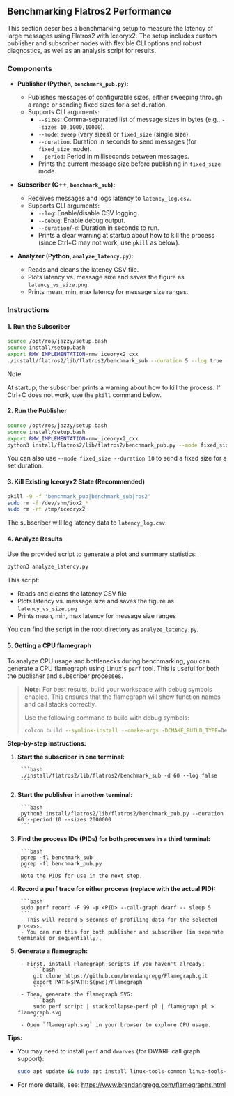 ## Benchmarking Flatros2 Performance

This section describes a benchmarking setup to measure the latency of large messages using Flatros2 with Iceoryx2. The setup includes custom publisher and subscriber nodes with flexible CLI options and robust diagnostics, as well as an analysis script for results.

### Components

- **Publisher (Python, `benchmark_pub.py`):**
    - Publishes messages of configurable sizes, either sweeping through a range or sending fixed sizes for a set duration.
    - Supports CLI arguments:
        - `--sizes`: Comma-separated list of message sizes in bytes (e.g., `--sizes 10,1000,10000`).
        - `--mode`: `sweep` (vary sizes) or `fixed_size` (single size).
        - `--duration`: Duration in seconds to send messages (for `fixed_size` mode).
        - `--period`: Period in milliseconds between messages.
        - Prints the current message size before publishing in `fixed_size` mode.

- **Subscriber (C++, `benchmark_sub`):**
    - Receives messages and logs latency to `latency_log.csv`.
    - Supports CLI arguments:
        - `--log`: Enable/disable CSV logging.
        - `--debug`: Enable debug output.
        - `--duration`/`-d`: Duration in seconds to run.
        - Prints a clear warning at startup about how to kill the process (since Ctrl+C may not work; use `pkill` as below).

- **Analyzer (Python, `analyze_latency.py`):**
    - Reads and cleans the latency CSV file.
    - Plots latency vs. message size and saves the figure as `latency_vs_size.png`.
    - Prints mean, min, max latency for message size ranges.

### Instructions

#### 1. Run the Subscriber

```bash
source /opt/ros/jazzy/setup.bash
source install/setup.bash
export RMW_IMPLEMENTATION=rmw_iceoryx2_cxx
./install/flatros2/lib/flatros2/benchmark_sub --duration 5 --log true --debug
```

> [!NOTE]
> At startup, the subscriber prints a warning about how to kill the process. If Ctrl+C does not work, use the `pkill` command below.

#### 2. Run the Publisher

```bash
source /opt/ros/jazzy/setup.bash
source install/setup.bash
export RMW_IMPLEMENTATION=rmw_iceoryx2_cxx
python3 install/flatros2/lib/flatros2/benchmark_pub.py --mode fixed_size --sizes 10,1000,10000 --period 1000
```

You can also use `--mode fixed_size --duration 10` to send a fixed size for a set duration.

#### 3. Kill Existing Iceoryx2 State (Recommended)

```bash
pkill -9 -f 'benchmark_pub|benchmark_sub|ros2'
sudo rm -f /dev/shm/iox2_*
sudo rm -rf /tmp/iceoryx2
```

The subscriber will log latency data to `latency_log.csv`.

#### 4. Analyze Results

Use the provided script to generate a plot and summary statistics:

```bash
python3 analyze_latency.py
```

This script:
- Reads and cleans the latency CSV file
- Plots latency vs. message size and saves the figure as `latency_vs_size.png`
- Prints mean, min, max latency for message size ranges

You can find the script in the root directory as `analyze_latency.py`.


#### 5. Getting a CPU flamegraph

To analyze CPU usage and bottlenecks during benchmarking, you can generate a CPU flamegraph using Linux's `perf` tool. This is useful for both the publisher and subscriber processes.

> **Note:**
> For best results, build your workspace with debug symbols enabled. This ensures that the flamegraph will show function names and call stacks correctly.
>
> Use the following command to build with debug symbols:
> ```bash
> colcon build --symlink-install --cmake-args -DCMAKE_BUILD_TYPE=Debug
> ```

**Step-by-step instructions:**

1. **Start the subscriber in one terminal:**

        ```bash
        ./install/flatros2/lib/flatros2/benchmark_sub -d 60 --log false
        ```

2. **Start the publisher in another terminal:**

        ```bash
        python3 install/flatros2/lib/flatros2/benchmark_pub.py --duration 60 --period 10 --sizes 2000000
        ```

3. **Find the process IDs (PIDs) for both processes in a third terminal:**

        ```bash
        pgrep -fl benchmark_sub
        pgrep -fl benchmark_pub.py
        ```
        Note the PIDs for use in the next step.

4. **Record a perf trace for either process (replace <PID> with the actual PID):**

        ```bash
        sudo perf record -F 99 -p <PID> --call-graph dwarf -- sleep 5
        ```
        - This will record 5 seconds of profiling data for the selected process.
        - You can run this for both publisher and subscriber (in separate terminals or sequentially).

5. **Generate a flamegraph:**

        - First, install Flamegraph scripts if you haven't already:
            ```bash
            git clone https://github.com/brendangregg/Flamegraph.git
            export PATH=$PATH:$(pwd)/Flamegraph
            ```
        - Then, generate the flamegraph SVG:
            ```bash
            sudo perf script | stackcollapse-perf.pl | flamegraph.pl > flamegraph.svg
            ```
        - Open `flamegraph.svg` in your browser to explore CPU usage.

**Tips:**
- You may need to install `perf` and `dwarves` (for DWARF call graph support):
    ```bash
    sudo apt update && sudo apt install linux-tools-common linux-tools-$(uname -r) dwarves
    ```
- For more details, see: https://www.brendangregg.com/flamegraphs.html
